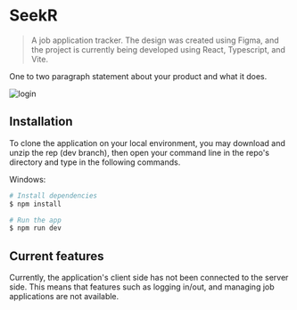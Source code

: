 # SeekR
> A job application tracker. The design was created using Figma, and the project is currently being developed using React, Typescript, and Vite.

One to two paragraph statement about your product and what it does.

![login](https://res.cloudinary.com/ddx0aorm7/image/upload/v1684385885/seekr_login.png)

## Installation
To clone the application on your local environment, you may download and unzip the rep (dev branch), then open your command line in the repo's directory and type in the following commands.

Windows:

```sh
# Install dependencies
$ npm install

# Run the app
$ npm run dev
```

## Current features

Currently, the application's client side has not been connected to the server side. This means that features such as logging in/out, and managing job applications are not available.
